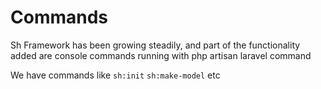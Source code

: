 # Commands

Sh Framework has been growing steadily, and part of the functionality
added are console commands running with php artisan laravel command

We have commands like ``sh:init`` ``sh:make-model`` etc
